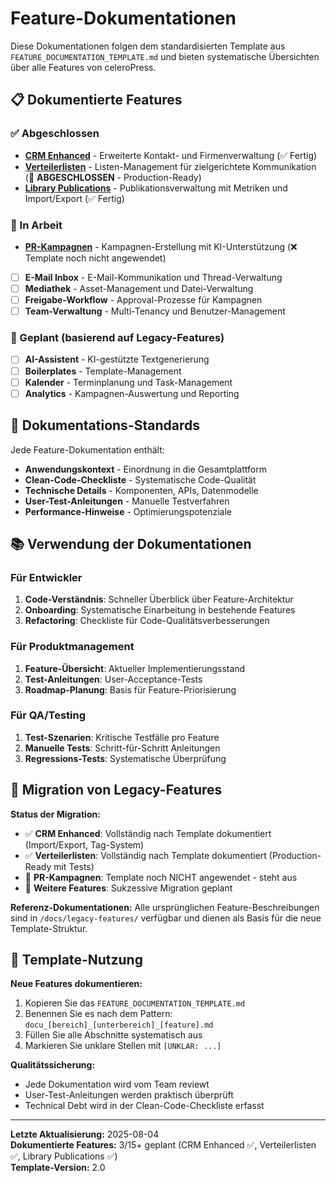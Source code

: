 # Feature-Dokumentationen

Diese Dokumentationen folgen dem standardisierten Template aus `FEATURE_DOCUMENTATION_TEMPLATE.md` und bieten systematische Übersichten über alle Features von celeroPress.

## 📋 Dokumentierte Features

### ✅ Abgeschlossen
- **[CRM Enhanced](./docu_dashboard_contacts_crm_enhanced.md)** - Erweiterte Kontakt- und Firmenverwaltung (✅ Fertig)
- **[Verteilerlisten](./docu_dashboard_contacts_lists.md)** - Listen-Management für zielgerichtete Kommunikation (🎯 **ABGESCHLOSSEN** - Production-Ready)
- **[Library Publications](./docu_dashboard_library_publications.md)** - Publikationsverwaltung mit Metriken und Import/Export (✅ Fertig)

### 🚧 In Arbeit
- **[PR-Kampagnen](./docu_dashboard_pr-tools_campaigns.md)** - Kampagnen-Erstellung mit KI-Unterstützung (❌ Template noch nicht angewendet)
- [ ] **E-Mail Inbox** - E-Mail-Kommunikation und Thread-Verwaltung
- [ ] **Mediathek** - Asset-Management und Datei-Verwaltung
- [ ] **Freigabe-Workflow** - Approval-Prozesse für Kampagnen
- [ ] **Team-Verwaltung** - Multi-Tenancy und Benutzer-Management

### 📝 Geplant (basierend auf Legacy-Features)
- [ ] **AI-Assistent** - KI-gestützte Textgenerierung
- [ ] **Boilerplates** - Template-Management
- [ ] **Kalender** - Terminplanung und Task-Management
- [ ] **Analytics** - Kampagnen-Auswertung und Reporting

## 🎯 Dokumentations-Standards

Jede Feature-Dokumentation enthält:
- **Anwendungskontext** - Einordnung in die Gesamtplattform
- **Clean-Code-Checkliste** - Systematische Code-Qualität
- **Technische Details** - Komponenten, APIs, Datenmodelle
- **User-Test-Anleitungen** - Manuelle Testverfahren
- **Performance-Hinweise** - Optimierungspotenziale

## 📚 Verwendung der Dokumentationen

### Für Entwickler
1. **Code-Verständnis**: Schneller Überblick über Feature-Architektur
2. **Onboarding**: Systematische Einarbeitung in bestehende Features
3. **Refactoring**: Checkliste für Code-Qualitätsverbesserungen

### Für Produktmanagement
1. **Feature-Übersicht**: Aktueller Implementierungsstand
2. **Test-Anleitungen**: User-Acceptance-Tests
3. **Roadmap-Planung**: Basis für Feature-Priorisierung

### Für QA/Testing
1. **Test-Szenarien**: Kritische Testfälle pro Feature
2. **Manuelle Tests**: Schritt-für-Schritt Anleitungen
3. **Regressions-Tests**: Systematische Überprüfung

## 🔄 Migration von Legacy-Features

**Status der Migration:**
- ✅ **CRM Enhanced**: Vollständig nach Template dokumentiert (Import/Export, Tag-System)
- ✅ **Verteilerlisten**: Vollständig nach Template dokumentiert (Production-Ready mit Tests)
- 🚧 **PR-Kampagnen**: Template noch NICHT angewendet - steht aus
- 🚧 **Weitere Features**: Sukzessive Migration geplant

**Referenz-Dokumentationen:**
Alle ursprünglichen Feature-Beschreibungen sind in `/docs/legacy-features/` verfügbar und dienen als Basis für die neue Template-Struktur.

## 📖 Template-Nutzung

**Neue Features dokumentieren:**
1. Kopieren Sie das `FEATURE_DOCUMENTATION_TEMPLATE.md`
2. Benennen Sie es nach dem Pattern: `docu_[bereich]_[unterbereich]_[feature].md`
3. Füllen Sie alle Abschnitte systematisch aus
4. Markieren Sie unklare Stellen mit `[UNKLAR: ...]`

**Qualitätssicherung:**
- Jede Dokumentation wird vom Team reviewt
- User-Test-Anleitungen werden praktisch überprüft
- Technical Debt wird in der Clean-Code-Checkliste erfasst

---

**Letzte Aktualisierung:** 2025-08-04  
**Dokumentierte Features:** 3/15+ geplant (CRM Enhanced ✅, Verteilerlisten ✅, Library Publications ✅)  
**Template-Version:** 2.0